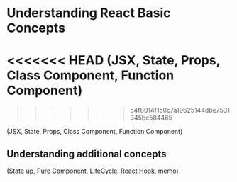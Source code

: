 # Understanding React Basic Concepts
<<<<<<< HEAD
(JSX, State, Props, Class Component, Function Component)
=======
>>>>>>> c4f8014f1c0c7a19625144dbe7531345bc584465

(JSX, State, Props, Class Component, Function Component)

## Understanding additional concepts 

(State up, Pure Component, LifeCycle, React Hook, memo)
